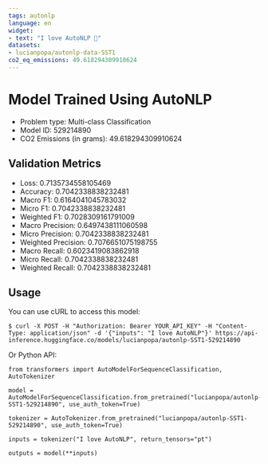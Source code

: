```yaml
---
tags: autonlp
language: en
widget:
- text: "I love AutoNLP 🤗"
datasets:
- lucianpopa/autonlp-data-SST1
co2_eq_emissions: 49.618294309910624
---
```


# Model Trained Using AutoNLP

- Problem type: Multi-class Classification
- Model ID: 529214890
- CO2 Emissions (in grams): 49.618294309910624

## Validation Metrics

- Loss: 0.7135734558105469
- Accuracy: 0.7042338838232481
- Macro F1: 0.6164041045783032
- Micro F1: 0.7042338838232481
- Weighted F1: 0.7028309161791009
- Macro Precision: 0.6497438111060598
- Micro Precision: 0.7042338838232481
- Weighted Precision: 0.7076651075198755
- Macro Recall: 0.6023419083862918
- Micro Recall: 0.7042338838232481
- Weighted Recall: 0.7042338838232481


## Usage

You can use cURL to access this model:

```
$ curl -X POST -H "Authorization: Bearer YOUR_API_KEY" -H "Content-Type: application/json" -d '{"inputs": "I love AutoNLP"}' https://api-inference.huggingface.co/models/lucianpopa/autonlp-SST1-529214890
```

Or Python API:

```
from transformers import AutoModelForSequenceClassification, AutoTokenizer

model = AutoModelForSequenceClassification.from_pretrained("lucianpopa/autonlp-SST1-529214890", use_auth_token=True)

tokenizer = AutoTokenizer.from_pretrained("lucianpopa/autonlp-SST1-529214890", use_auth_token=True)

inputs = tokenizer("I love AutoNLP", return_tensors="pt")

outputs = model(**inputs)
```